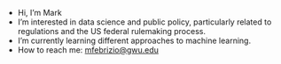 - Hi, I’m Mark
- I’m interested in data science and public policy, particularly related to regulations and the US federal rulemaking process.
- I’m currently learning different approaches to machine learning.
- How to reach me: mfebrizio@gwu.edu

<!---
mfebrizio/mfebrizio is a ✨ special ✨ repository because its `README.md` (this file) appears on your GitHub profile.
You can click the Preview link to take a look at your changes.
--->
